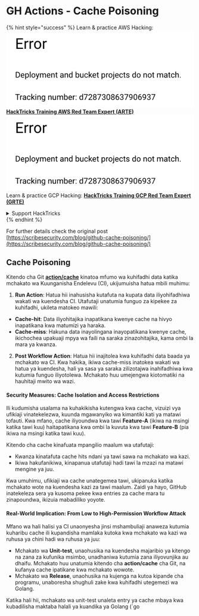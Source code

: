 # GH Actions - Cache Poisoning

{% hint style="success" %}
Learn & practice AWS Hacking:<img src="../../../.gitbook/assets/image (1) (1).png" alt="" data-size="line">[**HackTricks Training AWS Red Team Expert (ARTE)**](https://training.hacktricks.xyz/courses/arte)<img src="../../../.gitbook/assets/image (1) (1).png" alt="" data-size="line">\
Learn & practice GCP Hacking: <img src="../../../.gitbook/assets/image (2).png" alt="" data-size="line">[**HackTricks Training GCP Red Team Expert (GRTE)**<img src="../../../.gitbook/assets/image (2).png" alt="" data-size="line">](https://training.hacktricks.xyz/courses/grte)

<details>

<summary>Support HackTricks</summary>

* Check the [**subscription plans**](https://github.com/sponsors/carlospolop)!
* **Join the** 💬 [**Discord group**](https://discord.gg/hRep4RUj7f) or the [**telegram group**](https://t.me/peass) or **follow** us on **Twitter** 🐦 [**@hacktricks\_live**](https://twitter.com/hacktricks\_live)**.**
* **Share hacking tricks by submitting PRs to the** [**HackTricks**](https://github.com/carlospolop/hacktricks) and [**HackTricks Cloud**](https://github.com/carlospolop/hacktricks-cloud) github repos.

</details>
{% endhint %}

For further details check the original post [https://scribesecurity.com/blog/github-cache-poisoning/](https://scribesecurity.com/blog/github-cache-poisoning/)

## Cache Poisoning

Kitendo cha Git [**action/cache**](https://github.com/actions/cache) kinatoa mfumo wa kuhifadhi data katika mchakato wa Kuunganisha Endelevu (CI), ukijumuisha hatua mbili muhimu:

1. **Run Action**: Hatua hii inahusisha kutafuta na kupata data iliyohifadhiwa wakati wa kuendesha CI. Utafutaji unatumia funguo za kipekee za kuhifadhi, ukileta matokeo mawili:
* **Cache-hit**: Data iliyohitajika inapatikana kwenye cache na hivyo inapatikana kwa matumizi ya haraka.
* **Cache-miss**: Hakuna data inayolingana inayopatikana kwenye cache, ikichochea upakuaji mpya wa faili na saraka zinazohitajika, kama ombi la mara ya kwanza.
2. **Post Workflow Action**: Hatua hii inajitolea kwa kuhifadhi data baada ya mchakato wa CI. Kwa hakika, ikiwa cache-miss inatokea wakati wa hatua ya kuendesha, hali ya sasa ya saraka zilizotajwa inahifadhiwa kwa kutumia funguo iliyotolewa. Mchakato huu umejengwa kiotomatiki na hauhitaji mwito wa wazi.

#### Security Measures: Cache Isolation and Access Restrictions

Ili kudumisha usalama na kuhakikisha kutengwa kwa cache, vizuizi vya ufikiaji vinatekelezwa, kuunda mgawanyiko wa kimantiki kati ya matawi tofauti. Kwa mfano, cache iliyoundwa kwa tawi **Feature-A** (ikiwa na msingi katika tawi kuu) haitapatikana kwa ombi la kuvuta kwa tawi **Feature-B** (pia ikiwa na msingi katika tawi kuu).

Kitendo cha cache kinafuata mpangilio maalum wa utafutaji:

* Kwanza kinatafuta cache hits ndani ya tawi sawa na mchakato wa kazi.
* Ikiwa hakufanikiwa, kinapanua utafutaji hadi tawi la mzazi na matawi mengine ya juu.

Kwa umuhimu, ufikiaji wa cache unategemea tawi, ukipanuka katika mchakato wote na kuendesha kazi za tawi maalum. Zaidi ya hayo, GitHub inatekeleza sera ya kusoma pekee kwa entries za cache mara tu zinapoundwa, ikizuia mabadiliko yoyote.

#### Real-World Implication: From Low to High-Permission Workflow Attack

Mfano wa hali halisi ya CI unaonyesha jinsi mshambuliaji anaweza kutumia kuharibu cache ili kupandisha mamlaka kutoka kwa mchakato wa kazi wa ruhusa ya chini hadi wa ruhusa ya juu:

* Mchakato wa **Unit-test**, unaohusika na kuendesha majaribio ya kitengo na zana za kufunika msimbo, unadhaniwa kutumia zana iliyovunjika au dhaifu. Mchakato huu unatumia kitendo cha **action/cache** cha Git, na kufanya cache ipatikane kwa mchakato wowote.
* Mchakato wa **Release**, unaohusika na kujenga na kutoa kipande cha programu, unaboresha shughuli zake kwa kuhifadhi utegemezi wa Golang.

Katika hali hii, mchakato wa unit-test unaleta entry ya cache mbaya kwa kubadilisha maktaba halali ya kuandika ya Golang (\`go
